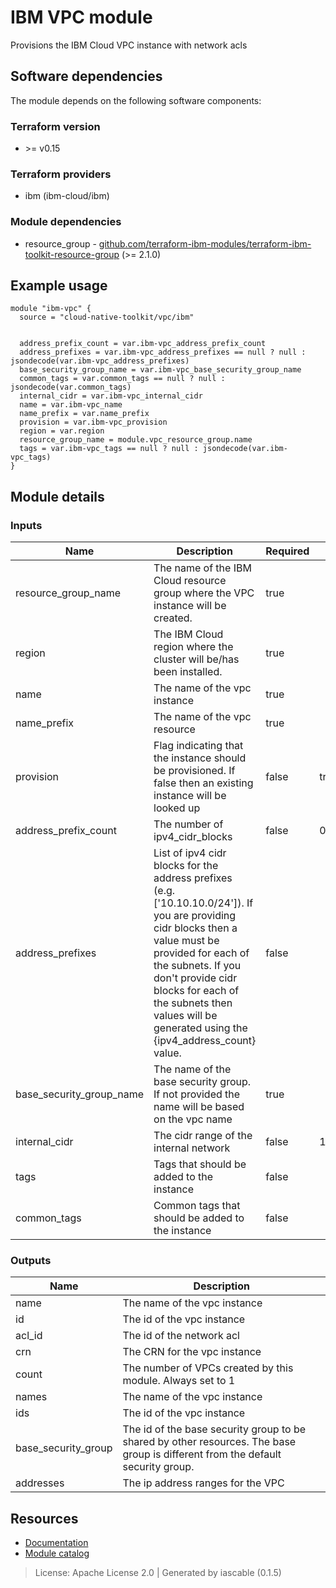 # IBM VPC module

Provisions the IBM Cloud VPC instance with network acls


## Software dependencies

The module depends on the following software components:

### Terraform version

- \>= v0.15

### Terraform providers


- ibm (ibm-cloud/ibm)

### Module dependencies


- resource_group - [github.com/terraform-ibm-modules/terraform-ibm-toolkit-resource-group](https://github.com/terraform-ibm-modules/terraform-ibm-toolkit-resource-group) (>= 2.1.0)

## Example usage

```hcl
module "ibm-vpc" {
  source = "cloud-native-toolkit/vpc/ibm"


  address_prefix_count = var.ibm-vpc_address_prefix_count
  address_prefixes = var.ibm-vpc_address_prefixes == null ? null : jsondecode(var.ibm-vpc_address_prefixes)
  base_security_group_name = var.ibm-vpc_base_security_group_name
  common_tags = var.common_tags == null ? null : jsondecode(var.common_tags)
  internal_cidr = var.ibm-vpc_internal_cidr
  name = var.ibm-vpc_name
  name_prefix = var.name_prefix
  provision = var.ibm-vpc_provision
  region = var.region
  resource_group_name = module.vpc_resource_group.name
  tags = var.ibm-vpc_tags == null ? null : jsondecode(var.ibm-vpc_tags)
}

```

## Module details

### Inputs

| Name | Description | Required | Default | Source |
|------|-------------|---------|----------|--------|
| resource_group_name | The name of the IBM Cloud resource group where the VPC instance will be created. | true |  | resource_group.name |
| region | The IBM Cloud region where the cluster will be/has been installed. | true |  |  |
| name | The name of the vpc instance | true |  |  |
| name_prefix | The name of the vpc resource | true |  |  |
| provision | Flag indicating that the instance should be provisioned. If false then an existing instance will be looked up | false | true |  |
| address_prefix_count | The number of ipv4_cidr_blocks | false | 0 |  |
| address_prefixes | List of ipv4 cidr blocks for the address prefixes (e.g. ['10.10.10.0/24']). If you are providing cidr blocks then a value must be provided for each of the subnets. If you don't provide cidr blocks for each of the subnets then values will be generated using the {ipv4_address_count} value. | false |  |  |
| base_security_group_name | The name of the base security group. If not provided the name will be based on the vpc name | true |  |  |
| internal_cidr | The cidr range of the internal network | false | 10.0.0.0/8 |  |
| tags | Tags that should be added to the instance | false |  |  |
| common_tags | Common tags that should be added to the instance | false |  |  |

### Outputs

| Name | Description |
|------|-------------|
| name | The name of the vpc instance |
| id | The id of the vpc instance |
| acl_id | The id of the network acl |
| crn | The CRN for the vpc instance |
| count | The number of VPCs created by this module. Always set to 1 |
| names | The name of the vpc instance |
| ids | The id of the vpc instance |
| base_security_group | The id of the base security group to be shared by other resources. The base group is different from the default security group. |
| addresses | The ip address ranges for the VPC |

## Resources

- [Documentation](https://operate.cloudnativetoolkit.dev)
- [Module catalog](https://modules.cloudnativetoolkit.dev)

> License: Apache License 2.0 | Generated by iascable (0.1.5)
